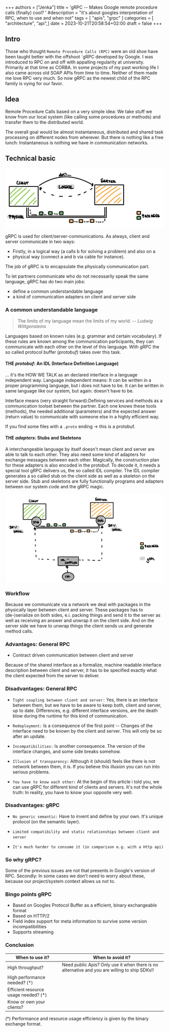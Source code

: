 +++
authors = ["Jenka"]
title = 'gRPC -- Makes Google remote procedure calls (finally) cool? '
#description = "it's about googles interpretation of RPC, when to use and when not" 
tags = [ "apis", "grpc" ]
categories = [ "architecture", "api",]
date = 2023-10-21T20:58:54+02:00
draft = false
+++

## Intro
Those who thought `Remote Procedure Calls (RPC)` were an old shoe have been taught better with the offshoot `gRPC developed by Google. I was introduced to RPC on and off with appalling regularity at university. Primarily at that time as CORBA. In some projects of my past working life I also came across old SOAP APIs from time to time. Neither of them made me love RPC very much. So now gRPC as the newest child of the RPC family is vying for our favor.


## Idea
Remote Procedure Calls based on a very simple idea: We take stuff we know from our local system (like calling some procedures or methods) and transfer them to the distributed world. 


The overall goal would be almost instantaneous, distributed and shared task processing on different nodes from wherever. But there is nothing like a free lunch: Instantaneous is nothing we have in communication networks.


## Technical basic
![clientServer](./images/clientservergeneral.png)

gRPC is used for client/server-communications.
As always, client and server communicate in two ways: 
* Firstly, in a logical way (a calls b for solving a problem) and also on a 
* physical way (connect a and b via cable for instance). 

The job of gRPC is to encapsulate the physically communication part. 

To let partners communicate who do not necessarily speak the same language, gRPC has do two main jobs:  
* define a common understandable language 
* a kind of communication adapters on client and server side 


### A common understandable language 
> The limits of my language mean the limits of my world.
> -- <cite>Ludwig Wittgensteins</cite>
 
Languages based on known rules (e.g. grammar and certain vocabulary). If these rules are known among the communication participants, they can communicate with each other on the level of this language. 
With gRPC the so called protocol buffer (_protobuf_) takes over this task. 

#### THE _protobuf_: An IDL (Interface Definition Language)
... it's the HOW WE TALK as an declared interface in a language independent way. Language independent means: It can be written in a proper programming language, but i does not have to be. It can be written in same language like our system, but again: doesn't have to be.

Interface means (very straight forward):Defining services and methods as a communication toolset between the partner. Each one knows these tools (methods), the needed additional (parameters) and the expected answer (return value) to communicate with someone else in a highly efficient way.  

If you find some files with a ```.proto``` ending -> this is a protobuf. 


#### THE _adapters_: Stubs and Skeletons
A interchangeable language by itself doesn't mean client and server are able to talk to each other. They also need some kind of adapters for exchange messages between each other. Magically, the construction plan for these adapters is also encoded in the protobuf. To decode it, it needs a special tool gRPC delivers us, the so called IDL compiler. The IDL compiler generates a so called stub on the client side as well as a skeleton on the server side. Stub and skeletons are fully functionally programs and adapters between our system code and the gRPC magic.

!["Client server communication contains always a logical and physical part"](./images/withgrpc.png)

### Workflow
Because we communicate via a network we deal with packages in the physically layer between client and server. These packages has to (de-)serialize on both sides, e.i. packing things and send it to the server as well as receiving an answer and unwrap it on the client side. And on the server side we have to unwrap things the client sends us and generate method calls. 


### Advantages: General RPC
* Contract driven communication between client and server

Because of the shared interface as a formalize, machine readable interface description between client and server, it has to be specified exactly what the client expected from the server to deliver. 

### Disadvantages: General RPC
* `Tight coupling between client and server:` Yes, there is an interface between them, but we have to be aware to keep both, client and server, up to date. Differences, e.g. different interface versions, are the death blow during the runtime for this kind of communication. 

* `Redeployment:` Is a consequence of the first point -- Changes of the interface need to be known by the client and server. This will only be so after an update. 

* `Incompatibilities:`
Is another consequence. The version of the interface changes, and some side breaks somehow. 

* `Illusion of transparency:` Although it (should) feels like there is not network between them, it is. If you believe this illusion you can run into serious problems. 

* `You have to know each other:` At the begin of this article i told you, we can use gRPC for different kind of clients and servers. It's not the whole truth: In reality, you have to know your opposite very well.  

### Disadvantages: gRPC
* `No generic semantic:`
Have to invent and define by your own. It's unique protocol (on the semantic layer). 

* `Limited compatibility and static relationships between client and server`
* `It's much harder to consume it (in comparison e.g. with a Http api)`


### So why gRPC?
Some of the previous issues are not that presents in Google's version of RPC. Secondly: In some cases we don't need to worry about these, because our project/system context allows us not to.

###  Bingo points gRPC
* Based on Googles Protocol Buffer as a efficient, binary exchangeable format
* Based on  HTTP/2
* Field index support for meta information to survive some version incompatibilities 
* Supports streaming

###  Conclusion
| When to use it?                      | When to avoid it?                                                                             |
|--------------------------------------|-----------------------------------------------------------------------------------------------|
| High throughput?                     | Need public Apis? Only use it when there is no alternative and you are willing to ship SDKs!! |
| High performance needed? (*)         |                                                                                               |
| Efficient resource usage needed? (*) |                                                                                               |
| Know or own your clients?            |                                                                                               |

(*) Performance and resource usage efficiency is given by the binary exchange format. 

